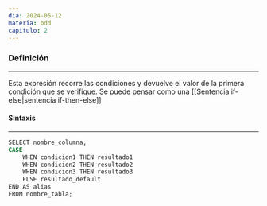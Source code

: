 ```yaml
---
dia: 2024-05-12
materia: bdd
capitulo: 2
---
```

### Definición
---
Esta expresión recorre las condiciones y devuelve el valor de la primera condición que se verifique. Se puede pensar como una [[Sentencia if-else|sentencia if-then-else]]

#### Sintaxis
---
```SQL
SELECT nombre_columna,  
CASE  
    WHEN condicion1 THEN resultado1
    WHEN condicion2 THEN resultado2 
    WHEN condicion3 THEN resultado3 
    ELSE resultado_default
END AS alias  
FROM nombre_tabla;
```